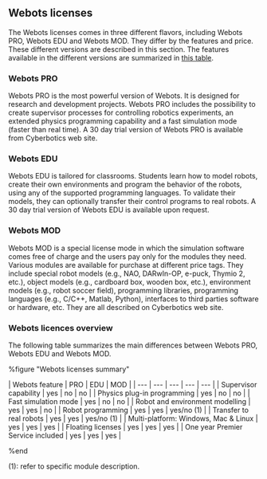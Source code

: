 ## Webots licenses

The Webots licenses comes in three different flavors, including Webots PRO,
Webots EDU and Webots MOD. They differ by the features and price. These
different versions are described in this section. The features available in the
different versions are summarized in [this
table](webots-licenses.md#webots-licenses-summary).

### Webots PRO

Webots PRO is the most powerful version of Webots. It is designed for research
and development projects. Webots PRO includes the possibility to create
supervisor processes for controlling robotics experiments, an extended physics
programming capability and a fast simulation mode (faster than real time). A 30
day trial version of Webots PRO is available from Cyberbotics web site.

### Webots EDU

Webots EDU is tailored for classrooms. Students learn how to model robots,
create their own environments and program the behavior of the robots, using any
of the supported programming languages. To validate their models, they can
optionally transfer their control programs to real robots. A 30 day trial
version of Webots EDU is available upon request.

### Webots MOD

Webots MOD is a special license mode in which the simulation software comes free
of charge and the users pay only for the modules they need. Various modules are
available for purchase at different price tags. They include special robot
models (e.g., NAO, DARwIn-OP, e-puck, Thymio 2, etc.), object models (e.g.,
cardboard box, wooden box, etc.), environment models (e.g., robot soccer field),
programming libraries, programming languages (e.g., C/C++, Matlab, Python),
interfaces to third parties software or hardware, etc. They are all described on
Cyberbotics web site.

### Webots licences overview

The following table summarizes the main differences between Webots PRO, Webots
EDU and Webots MOD.

%figure "Webots licenses summary"

| Webots feature | PRO | EDU | MOD |
| --- | --- | --- | --- | --- |
| Supervisor capability | yes | no | no |
| Physics plug-in programming | yes | no | no |
| Fast simulation mode | yes | no | no |
| Robot and environment modelling | yes | yes | no |
| Robot programming | yes | yes | yes/no (1) |
| Transfer to real robots | yes | yes | yes/no (1) |
| Multi-platform: Windows, Mac & Linux | yes | yes | yes |
| Floating licenses | yes | yes | yes |
| One year Premier Service included | yes | yes | yes |

%end

(1): refer to specific module description.

